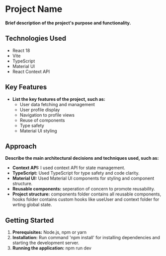 # Project Name

**Brief description of the project's purpose and functionality.**

## Technologies Used

- React 18
- Vite
- TypeScript
- Material UI
- React Context API

## Key Features

- **List the key features of the project, such as:**
  - User data fetching and management
  - User profile display
  - Navigation to profile views
  - Reuse of components
  - Type safety
  - Material UI styling

## Approach

**Describe the main architectural decisions and techniques used, such as:**

- **Context API:** I used context API for state management.
- **TypeScript:** Used TypeScript for type safety and code clarity.
- **Material UI:** Used Material UI components for styling and component structure.
- **Reusable components:** seperation of concern to promote reusability.
- **Project structure:** components folder contains all reusable components, hooks folder contains custom hooks like useUser and context folder for wrting global state.

## Getting Started

1. **Prerequisites:** Node.js, npm or yarn
2. **Installation:** Run command 'npm install' for installing dependencies and starting the development server.
3. **Running the application:** npm run dev
